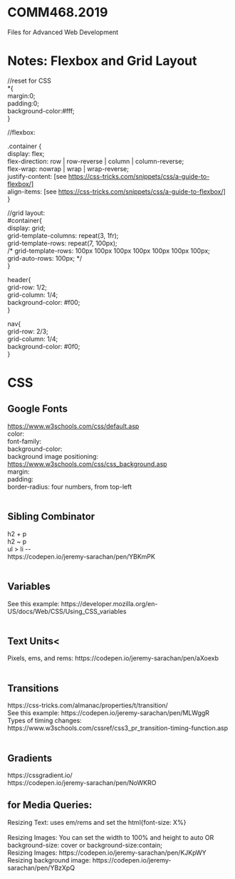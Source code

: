 # COMM468.2019
Files for Advanced Web Development

<h1>Notes: Flexbox and Grid Layout</h1>

//reset for CSS<br/>
*{<br/>
    margin:0;<br/>
    padding:0;<br/>
    background-color:#fff;<br/>
}

//flexbox:<br/>

.container {<br/>
    display: flex; <br/>
    flex-direction: row | row-reverse | column | column-reverse;<br/>
    flex-wrap: nowrap | wrap | wrap-reverse;<br/>
    justify-content: [see https://css-tricks.com/snippets/css/a-guide-to-flexbox/]<br/>
     align-items: [see https://css-tricks.com/snippets/css/a-guide-to-flexbox/]<br/>
}

//grid layout:<br/>
#container{<br/>
display: grid;<br/>
    grid-template-columns: repeat(3, 1fr);<br/>
    grid-template-rows: repeat(7, 100px);<br/>
    /* grid-template-rows: 100px 100px 100px 100px 100px 100px 100px;<br/>
    grid-auto-rows: 100px; */<br/>
}<br/>

header{<br/>
     grid-row: 1/2;<br/>
     grid-column: 1/4;<br/>
    background-color: #f00;<br/>
}<br/>

nav{<br/>
    grid-row: 2/3;<br/>
    grid-column: 1/4;<br/>
     background-color: #0f0;<br/>
}<br/>

<h1>CSS</h1>

<h2>Google Fonts</h2>

https://www.w3schools.com/css/default.asp
<br/>
color:<br/>
font-family:<br/>
background-color:<br/>
background image positioning: https://www.w3schools.com/css/css_background.asp <br/>
margin:<br/>
padding:<br/>
border-radius: four numbers, from top-left<br/>
<br/>
 <h2>Sibling Combinator</h2>
h2 + p <br/>
h2 ~ p <br/>
ul > li -- <br/>
    https://codepen.io/jeremy-sarachan/pen/YBKmPK<br/>
<br/>
 <h2>Variables </h2>
    See this example: https://developer.mozilla.org/en-US/docs/Web/CSS/Using_CSS_variables <br/>
  <br/>  
 <h2>Text Units< </h2>
 Pixels, ems, and rems: https://codepen.io/jeremy-sarachan/pen/aXoexb<br/>
 <br/>
    <h2>Transitions</h2> https://css-tricks.com/almanac/properties/t/transition/<br/>
 See this example: https://codepen.io/jeremy-sarachan/pen/MLWggR<br/>
 Types of timing changes: https://www.w3schools.com/cssref/css3_pr_transition-timing-function.asp<br/>
 <br/>
    <h2>Gradients</h2>
    https://cssgradient.io/<br/>
    https://codepen.io/jeremy-sarachan/pen/NoWKRO<br/>
    
 <h2>for Media Queries:</h2>
 Resizing Text: uses em/rems and set the html{font-size: X%}<br/> <br/>
 Resizing Images: You can set the width to 100% and height to auto OR background-size: cover or background-size:contain;<br/>
 Resizing Images: https://codepen.io/jeremy-sarachan/pen/KJKpWY
 <br/>
 Resizing background image: https://codepen.io/jeremy-sarachan/pen/YBzXpQ
 
 
 
 
